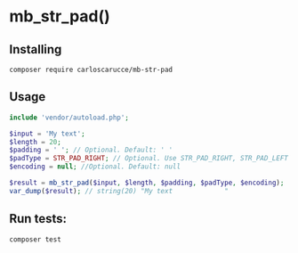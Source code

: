 # mb_str_pad()

## Installing

```
composer require carloscarucce/mb-str-pad
```

## Usage

```php
include 'vendor/autoload.php';

$input = 'My text';
$length = 20;
$padding = ' '; // Optional. Default: ' '
$padType = STR_PAD_RIGHT; // Optional. Use STR_PAD_RIGHT, STR_PAD_LEFT or STR_PAD_BOTH. Default: STR_PAD_RIGHT   
$encoding = null; //Optional. Default: null

$result = mb_str_pad($input, $length, $padding, $padType, $encoding);
var_dump($result); // string(20) "My text             "
```

## Run tests:

```
composer test
```